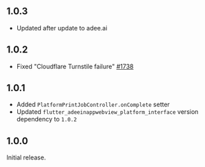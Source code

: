 ## 1.0.3

 - Updated after update to adee.ai

## 1.0.2

- Fixed "Cloudflare Turnstile failure" [#1738](https://github.com/javadtaghia/flutter_adeeinappwebview/issues/1738)

## 1.0.1

- Added `PlatformPrintJobController.onComplete` setter
- Updated `flutter_adeeinappwebview_platform_interface` version dependency to `1.0.2`

## 1.0.0

Initial release.
